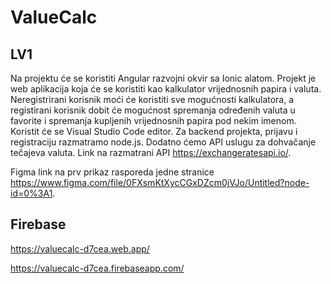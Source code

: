 # ValueCalc

## LV1
Na projektu će se koristiti Angular razvojni okvir sa Ionic alatom.
Projekt je web aplikacija koja će se koristiti kao kalkulator vrijednosnih papira i valuta. Neregistrirani korisnik moći će koristiti sve mogućnosti kalkulatora, a registirani korisnik dobit će mogućnost spremanja određenih valuta u favorite i spremanja kupljenih vrijednosnih papira pod nekim imenom.
Koristit će se Visual Studio Code editor.
Za backend projekta, prijavu i registraciju razmatramo node.js.
Dodatno ćemo API uslugu za dohvačanje tečajeva valuta. Link na razmatrani API https://exchangeratesapi.io/.

Figma link na prv prikaz rasporeda jedne stranice https://www.figma.com/file/0FXsmKtXycCGxDZcm0jVJo/Untitled?node-id=0%3A1.


## Firebase
https://valuecalc-d7cea.web.app/

https://valuecalc-d7cea.firebaseapp.com/
